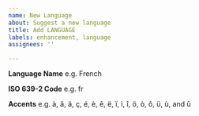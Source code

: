 ```yaml
---
name: New Language
about: Suggest a new language
title: Add LANGUAGE
labels: enhancement, language
assignees: ''

---
```


**Language Name**
e.g. French

**ISO 639-2 Code**
e.g. fr

**Accents**
e.g. à, â, ä, ç, é, è, ê, ë, ï, ì, î, ö, ò, ô, ü, ù, and û
